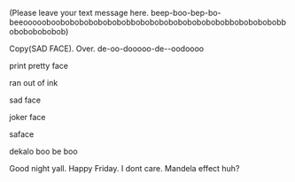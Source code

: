 (Please leave your text message here. beep-boo-bep-bo-beeoooooboobobobobobobobobbobobobobobobobobobobbobobobobobbobobobobobob)

Copy(SAD FACE). Over. de-oo-dooooo-de--oodoooo

print pretty face 

ran out of ink

sad face

joker face

saface 

dekalo boo be boo

Good night yall. Happy Friday. I dont care. Mandela effect huh?

